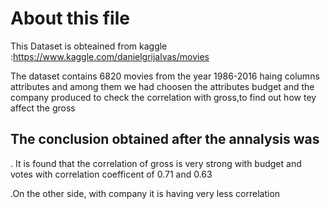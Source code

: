 # About this file
This Dataset is obteained from kaggle :https://www.kaggle.com/danielgrijalvas/movies

The dataset contains 6820 movies from the year 1986-2016 haing columns attributes and among them we had choosen the attributes budget and the company produced to check the correlation with gross,to find out how tey affect the gross

## The conclusion obtained after the annalysis was
. It is found that the correlation of gross is very strong with budget and votes with correlation coefficent of 0.71 and 0.63

.On the other side, with company it is having very less correlation
